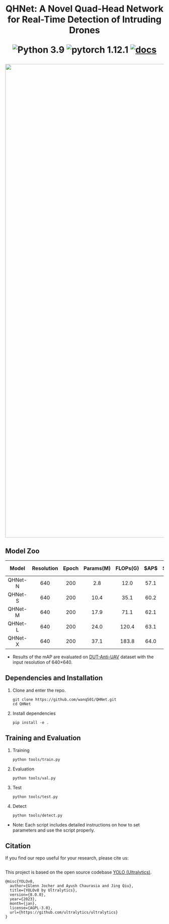 <h1> 
  <p align=center> QHNet: A Novel Quad-Head Network for Real-Time Detection of Intruding Drones </p>
<div align="center">

![Python 3.9](https://img.shields.io/badge/python-3.9-g)
![pytorch 1.12.1](https://img.shields.io/badge/pytorch-1.12.1-blue.svg)
[![docs](https://img.shields.io/badge/docs-latest-blue)](README.md)

</div>
</h1>
<img src="ultralytics/assets/Fig0.png" width="1500">

## Model Zoo 

<table>
  <thead align="center">
    <tr>
      <th>Model</th>
      <th>Resolution</th>
      <th>Epoch</th>
      <th>Params(M)</th>
      <th>FLOPs(G)</th>
      <th>$AP$</th>
      <th>$AP_{50}$</th>
      <th>$AP_{75}$</th>
      <th>BaiduYun Download</th>
      <th>Google Download</th>
    </tr>
  </thead>
  <tbody align="center">
    <tr>
      <td>QHNet-N</td>
      <td>640</td>
      <td>200</td>
      <td>2.8</td>
      <td>12.0</td>
      <td>57.1</td>
      <td>88.9</td>
      <td>65.9</td>
      <td><a href="https://pan.baidu.com/s/1hySq6bXcZP12WTg-ukFnOA?pwd=e8fm">weight</a></td>
      <td>---</td>
    </tr>
    <tr>
      <td>QHNet-S</td>
      <td>640</td>
      <td>200</td>
      <td>10.4</td>
      <td>35.1</td>
      <td>60.2</td>
      <td>91.2</td>
      <td>70.1</td>
      <td><a href="https://pan.baidu.com/s/1ka7D4E71CMXBwDhz3gpXOw?pwd=f3ak">weight</a></td>
      <td>---</td>
    </tr>
    <tr>
      <td>QHNet-M</td>
      <td>640</td>
      <td>200</td>
      <td>17.9</td>
      <td>71.1</td>
      <td>62.1</td>
      <td>92.8</td>
      <td>71.4</td>
      <td><a href="https://pan.baidu.com/s/1TC71JOBn_mgWrmv6ZhSQ2w?pwd=k5jq">weight</a></td>
      <td>---</td>
    </tr>
    <tr>
      <td>QHNet-L</td>
      <td>640</td>
      <td>200</td>
      <td>24.0</td>
      <td>120.4</td>
      <td>63.1</td>
      <td>93.2</td>
      <td>71.9</td>
      <td><a href="https://pan.baidu.com/s/1pITBN9lTtWW9Zx6jA5xUdA?pwd=aurc">weight</a></td>
      <td>---</td>
    </tr>
    <tr>
      <td>QHNet-X</td>
      <td>640</td>
      <td>200</td>
      <td>37.1</td>
      <td>183.8</td>
      <td>64.0</td>
      <td>93.8</td>
      <td>74.3</td>
      <td><a href="https://pan.baidu.com/s/1ml-ihrPirE24wTlU77rliw?pwd=qukr">weight</a></td>
      <td>---</td>
    </tr>
  </tbody>
</table>

- Results of the mAP are evaluated on [DUT-Anti-UAV](https://github.com/wangdongdut/DUT-Anti-UAV) dataset with the input
  resolution of 640×640.



## Dependencies and Installation 

1. Clone and enter the repo.

   ```shell
   git clone https://github.com/wanq501/QHNet.git
   cd QHNet
   ```

2. Install dependencies

   ```shell
   pip install -e .
   ```

## Training and Evaluation 

1. Training


   ```shell
   python tools/train.py
   ```


2. Evaluation

   ```shell
   python tools/val.py
   ```



3. Test

   ```shell
   python tools/test.py
   ```

4. Detect

   ```shell
   python tools/detect.py
   ```

- Note: Each script includes detailed instructions on how to set parameters and use the script properly.

## Citation

If you find our repo useful for your research, please cite us:

```

```

This project is based on the open source codebase [YOLO (Ultralytics)](https://github.com/ultralytics).

```
@misc{YOLOv8,
  author={Glenn Jocher and Ayush Chaurasia and Jing Qiu},
  title={YOLOv8 by Ultralytics},
  version={8.0.0},
  year={2023},
  month={jan},
  license={AGPL-3.0},
  url={https://github.com/ultralytics/ultralytics}
}
```




